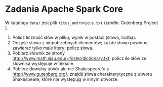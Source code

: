 Zadania Apache Spark Core
=========================

W katalogu `data/` jest plik `titus_andronicus.txt` (żródło: Gutenberg Project ).

1. Policz liczność słów w pliku; wynik w postaci (słowo, liczba).
2. Oczyść słowa z niepotrzebnych elementów; każde słowo powinno zawierać tylko male litery; policz słowa.
3. Pobierz słownik ze strony http://www.math.sjsu.edu/~foster/dictionary.txt; policz ile słów ze słownika występuje w tekscie.
4. Pobierz dowolny utwór ale nie Shakespeare'a z http://www.gutenberg.org/; znajdź słowa charakterytyczne z utworu Shakespeare, które nie występują w innym utworze. 

